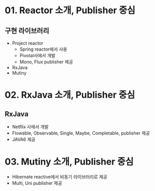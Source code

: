 # 01. Reactor 소개, Publisher 중심
## 구현 라이브러리
- Project reactor
  - Spring reactor에서 사용
  - Pivotal사에서 개발
  - Mono, Flux publisher 제공 
- RxJava
- Mutiny

# 02. RxJava 소개, Publisher 중심
## RxJava
- Netflix 사에서 개발
- Flowable, Observable, Single, Maybe, Completable, publisher 제공
- JAVA6 제공 

# 03. Mutiny 소개, Publisher 중심
- Hibernate reactive에서 비동기 라이브러리로 제공
- Multi, Uni publisher 제공
